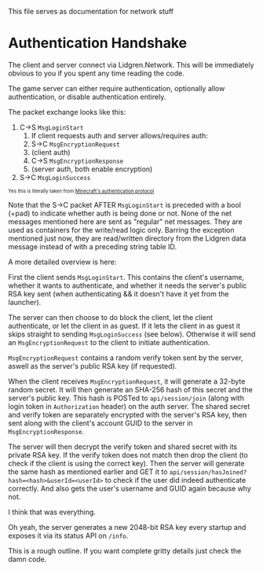 This file serves as documentation for network stuff

# Authentication Handshake

The client and server connect via Lidgren.Network.
This will be immediately obvious to you if you spent any time reading the code.

The game server can either require authentication, optionally allow authentication, or disable authentication entirely.

The packet exchange looks like this:

1. C->S `MsgLoginStart`
    1. If client requests auth and server allows/requires auth:
    2. S->C `MsgEncryptionRequest`
    3. (client auth)
    4. C->S `MsgEncryptionResponse`
    5. (server auth, both enable encryption)
2. S->C `MsgLoginSuccess`

<small><small>Yes this is literally taken from [Minecraft's authentication protocol](https://wiki.vg/Protocol_Encryption) </small></small>

Note that the S->C packet AFTER `MsgLoginStart` is preceded with a bool (+pad) to indicate whether auth is being done or not. None of the net messages mentioned here are sent as "regular" net messages. They are used as containers for the write/read logic only. Barring the exception mentioned just now, they are read/written directory from the Lidgren data message instead of with a preceding string table ID.

A more detailed overview is here:

First the client sends `MsgLoginStart`. This contains the client's username, whether it wants to authenticate, and whether it needs the server's public RSA key sent (when authenticating && it doesn't have it yet from the launcher).

The server can then choose to do block the client, let the client authenticate, or let the client in as guest. If it lets the client in as guest it skips straight to sending `MsgLoginSuccess` (see below). Otherwise it will send an `MsgEncryptionRequest` to the client to initiate authentication.

`MsgEncryptionRequest` contains a random verify token sent by the server, aswell as the server's public RSA key (if requested).

When the client receives `MsgEncryptionRequest`, it will generate a 32-byte random secret. It will then generate an SHA-256 hash of this secret and the server's public key. This hash is POSTed to `api/session/join` (along with login token in `Authorization` header) on the auth server. The shared secret and verify token are separately encrypted with the server's RSA key, then sent along with the client's account GUID to the server in `MsgEncryptionResponse`.

The server will then decrypt the verify token and shared secret with its private RSA key. If the verify token does not match then drop the client (to check if the client is using the correct key). Then the server will generate the same hash as mentioned earlier and GET it to `api/session/hasJoined?hash=<hash>&userId=<userId>` to check if the user did indeed authenticate correctly. And also gets the user's username and GUID again because why not.

I think that was everything.

Oh yeah, the server generates a new 2048-bit RSA key every startup and exposes it via its status API on `/info`.

This is a rough outline. If you want complete gritty details just check the damn code.
